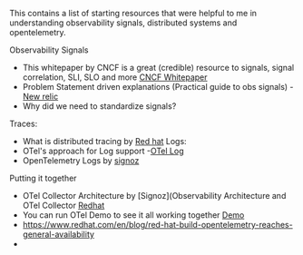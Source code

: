 This contains a list of starting resources that were helpful to me in understanding observability signals, distributed systems and opentelemetry. 

Observability Signals
- This whitepaper by CNCF is a great (credible) resource to signals, signal correlation, SLI, SLO and more [CNCF Whitepaper](https://github.com/cncf/tag-observability/blob/main/whitepaper.md#references)
- Problem Statement driven explanations (Practical guide to obs signals) - [New relic](https://github.com/cncf/tag-observability/blob/main/whitepaper.md#references )
- Why did we need to standardize signals?

Traces:
- What is distributed tracing by [Red hat](https://www.redhat.com/en/blog/the-path-to-distributed-tracing-an-openshift-observability-adventure)
Logs: 
- OTel's approach for Log support -[OTel Log](https://opentelemetry.io/docs/specs/otel/logs/)
- OpenTelemetry Logs by [signoz](https://signoz.io/blog/opentelemetry-logs/#what-are-opentelemetry-logs)

Putting it together
- OTel Collector Architecture by [Signoz](Observability Architecture and OTel Collector [Redhat](https://www.redhat.com/en/blog/red-hat-build-opentelemetry-reaches-general-availability)
- You can run OTel Demo to see it all working together [Demo](https://aws.plainenglish.io/a-deep-dive-into-opentelemetry-running-the-opentelemetry-demo-7ec4fd436136)
- https://www.redhat.com/en/blog/red-hat-build-opentelemetry-reaches-general-availability
- 
